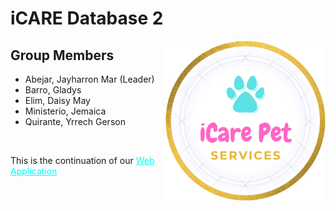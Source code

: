 # iCARE Database 2
<p>
  <img align="right" src="https://github.com/jaymar921/ICARE_DBSYS32/blob/master/ProjectFiles/static/images/icare.png" width="256"/>
  <h2>Group Members</h2>
  <ul>
    <li>Abejar, Jayharron Mar (Leader)</li>
    <li>Barro, Gladys</li>
    <li>Elim, Daisy May</li>
    <li>Ministerio, Jemaica</li>
    <li>Quirante, Yrrech Gerson</li>
  </ul>
</p>
<br>
<p>This is the continuation of our <a href="https://github.com/jaymar921/ICARE_DBSYS32" style="color:aqua;">Web Application</a></p>
